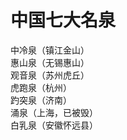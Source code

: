 # 中国七大名泉  

中冷泉（镇江金山）  
惠山泉（无锡惠山）  
观音泉（苏州虎丘）  
虎跑泉（杭州）  
趵突泉（济南）  
涌泉（上海，已被毁）  
白乳泉（安徽怀远县）  
<!-- Last processed: 2025-07-22 03:44:31 -->
